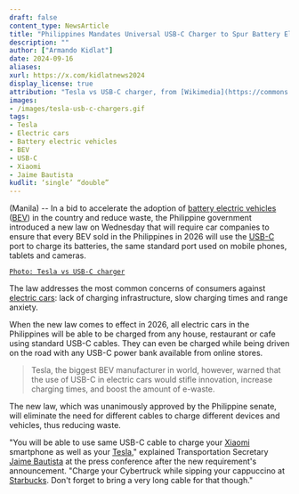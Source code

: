 ```yaml
---
draft: false
content_type: NewsArticle
title: "Philippines Mandates Universal USB-C Charger to Spur Battery Electric Vehicles Adoption"
description: ""
author: ["Armando Kidlat"]
date: 2024-09-16
aliases:
xurl: https://x.com/kidlatnews2024
display_license: true
attribution: "Tesla vs USB-C charger, from [Wikimedia](https://commons.wikimedia.org/wiki/File:Tesla_charger_in_Finland.jpg) and [Pexels](https://www.pexels.com/photo/many-chargers-are-connected-to-an-electrical-outlet-on-a-white-background-16886334/)."
images:
- /images/tesla-usb-c-chargers.gif
tags:
- Tesla
- Electric cars
- Battery electric vehicles
- BEV
- USB-C
- Xiaomi
- Jaime Bautista
kudlit: ‘single’ “double”
---
```

(Manila) -- In a bid to accelerate the adoption of [battery electric vehicles](/tags/battery-electric-vehicles) ([BEV](/tags/bev)) in the country and reduce waste, the Philippine government introduced a new law on Wednesday that will require car companies to ensure that every BEV sold in the Philippines in 2026 will use the [USB-C](/tags/usb-c) port to charge its batteries, the same standard port used on mobile phones, tablets and cameras.

[`Photo: Tesla vs USB-C charger`](/images/tesla-usb-c-chargers.gif)

The law addresses the most common concerns of consumers against [electric cars](/tags/electric-cars): lack of charging infrastructure, slow charging times and range anxiety.

When the new law comes to effect in 2026, all electric cars in the Philippines will be able to be charged from any house, restaurant or cafe using standard USB-C cables. They can even be charged while being driven on the road with any USB-C power bank available from online stores.

>Tesla, the biggest BEV manufacturer in world, however, warned that the use of USB-C in electric cars would stifle innovation, increase charging times, and boost the amount of e-waste.

The new law, which was unanimously approved by the Philippine senate, will eliminate the need for different cables to charge different devices and vehicles, thus reducing waste.

"You will be able to use same USB-C cable to charge your [Xiaomi](/tags/xiaomi) smartphone as well as your [Tesla](/tags/tesla)," explained Transportation Secretary [Jaime Bautista](/tags/jaime-bautista) at the press conference after the new requirement's announcement. "Charge your Cybertruck while sipping your cappuccino at [Starbucks](/tags/starbucks). Don't forget to bring a very long cable for that though."
